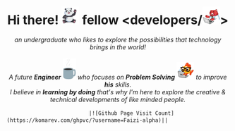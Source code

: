 <!--greetings-->
<h1 align="center"> Hi there! <img src="https://github.com/kiiirtiiii/kiiirtiiii/blob/main/gif/friendly_panda_agadhwadwbv8jq.gif" width="40px"> fellow &ltdevelopers/<img src="https://github.com/kiiirtiiii/kiiirtiiii/blob/main/gif/buddy_bear_agadbqeaavccya8.gif" width="40px">&gt</h1>



<!--introduction-->
<p align="center">
  <em>
    an undergraduate who likes to explore the possibilities that technology brings in the world!
    <br><br>
    A future <b>Engineer</b> <img src="https://github.com/kiiirtiiii/kiiirtiiii/blob/main/gif/coffee.gif" width="30px"> who focuses on <b>Problem Solving</b> <img src="https://github.com/kiiirtiiii/kiiirtiiii/blob/main/gif/gldfsh_agadbaiaaladvqo.gif" width="40px"> to improve <b>his</b> skills.<br>
    I believe in <b>learning by doing</b> that's why I'm here to explore the creative & technical developments of like minded people.
  </em>
</p> 



                              |![Github Page Visit Count](https://komarev.com/ghpvc/?username=Faizi-alpha)||



